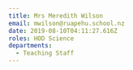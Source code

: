 ```yaml
---
title: Mrs Meredith Wilson
email: mwilson@ruapehu.school.nz
date: 2019-08-10T04:11:27.616Z
roles: HOD Science
departments:
  - Teaching Staff
---
```


